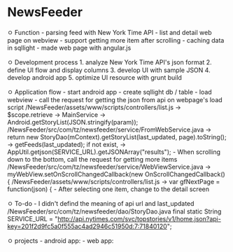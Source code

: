 NewsFeeder
===========

ㅇ Function
	- parsing feed with New York Time API
	- list and detail web page on webview
	- support getting more item after scrolling
	- caching data in sqllight
	- made web page with angular.js  

ㅇ Development process
	1. analyze New York Time API's json format
	2. define UI flow and display columns
	3. develop UI with sample JSON
	4. develop android app
	5. optimize UI resource with grunt build
	
ㅇ Application flow
	- start android app
	- create sqllight db / table
	- load webview
	- call the request for getting the json from api on webpage's load script
		/NewsFeeder/assets/www/scripts/controllers/list.js
			-> $scope.retrieve
				-> MainService
					-> Android.getStoryList(JSON.stringify(param));
		/NewsFeeder/src/com/tz/newsfeeder/service/FromWebService.java
			-> return new StoryDao(mContext).getStoryList(last_updated, page).toString();
				-> getFeeds(last_updated);
					if not exist,
					-> AppUtil.getjson(SERVICE_URL).getJSONArray("results");
	- When scrolling down to the bottom, call the request for getting more items
		/NewsFeeder/src/com/tz/newsfeeder/service/WebViewService.java
			-> myWebView.setOnScrollChangedCallback(new OnScrollChangedCallback() {
		/NewsFeeder/assets/www/scripts/controllers/list.js
			-> var gfNextPage = function(json) {
	- After selecting one item, change to the detail screen
		
ㅇ To-do
	- I didn't defind the meaning of api url and last_updated
		/NewsFeeder/src/com/tz/newsfeeder/dao/StoryDao.java
			final static String SERVICE_URL = "http://api.nytimes.com/svc/topstories/v1/home.json?api-key=201f2d9fc5a0f555ac4ad2946c51950d:7:71840120";

ㅇ projects
	- android app:
	- web app:
	
	
	
	
	


